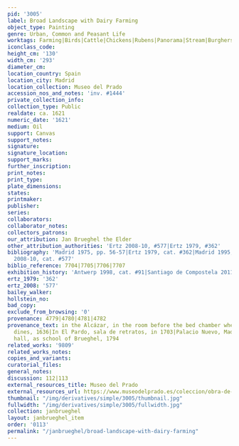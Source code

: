 ```yaml
---
pid: '3005'
label: Broad Landscape with Dairy Farming
object_type: Painting
genre: Urban, Common and Peasant Life
worktags: Farming|Birds|Cattle|Chickens|Rubens|Panorama|Stream|Burghers|Peasants|Landscape|Labor|Cart
iconclass_code:
height_cm: '130'
width_cm: '293'
diameter_cm:
location_country: Spain
location_city: Madrid
location_collection: Museo del Prado
accession_nos_and_notes: 'inv. #1444'
private_collection_info:
collection_type: Public
realdate: ca. 1621
numeric_date: '1621'
medium: Oil
support: Canvas
support_notes:
signature:
signature_location:
support_marks:
further_inscription:
print_notes:
print_type:
plate_dimensions:
states:
printmaker:
publisher:
series:
collaborators:
collaborator_notes:
collectors_patrons:
our_attribution: Jan Brueghel the Elder
other_attribution_authorities: 'Ertz 2008-10, #577|Ertz 1979, #362'
bibliography: 'Madrid 1975, pp. 56-57|Ertz 1979, cat. #362|Madrid 1995, pp. 214-16|Ertz
  2008-10, cat. #577'
biblio_reference: 7704|7705|7706|7707
exhibition_history: 'Antwerp 1998, cat. #91|Santiago de Compostela 2011, cat. #18'
ertz_1979: '362'
ertz_2008: '577'
bailey_walker:
hollstein_no:
bad_copy:
exclude_from_browsing: '0'
provenance: 4779|4780|4781|4782
provenance_text: in the Alcázar, in the room before the bed chamber where the King
  dines, 1636|In El Pardo, sala de retratos, in 1703|Palacio Nuevo, Madrid, 1772|Library
  hall, as school of Brueghel, 1794
related_works: '9809'
related_works_notes:
copies_and_variants:
curatorial_files:
general_notes:
discussion: 112|113
external_resources_title: Museo del Prado
external_resources_url: https://www.museodelprado.es/coleccion/obra-de-arte/la-vida-campesina/1d64ae70-3e80-4c09-828a-99314bacf22d
thumbnail: "/img/derivatives/simple/3005/thumbnail.jpg"
fullwidth: "/img/derivatives/simple/3005/fullwidth.jpg"
collection: janbrueghel
layout: janbrueghel_item
order: '0113'
permalink: "/janbrueghel/broad-landscape-with-dairy-farming"
---
```

